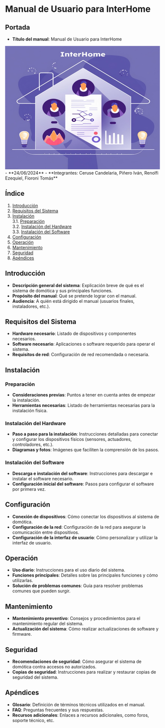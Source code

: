 # Manual de Usuario para InterHome

## Portada
- **Título del manual**: Manual de Usuario para InterHome
  <div style="text-align: center;">
<img src="Logo.jpg" width="600" height="400">
</div>
- **24/06/2024**
- **Integrantes: Ceruse Candelaria, Piñero Iván, Renolfi Ezequiel, Fioroni Tomás**

## Índice
1. [Introducción](#id1)
2. [Requisitos del Sistema](#id2)
3. [Instalación](#id3)  
  3.1. [Preparación](#id4)  
  3.2. [Instalación del Hardware](#id5)  
  3.3. [Instalación del Software](#id6)  
4. [Configuración](#id7)
5. [Operación](#id8)
6. [Mantenimiento](#id9)
7. [Seguridad](#id10)
8. [Apéndices](#id11)


## Introducción<a name="id1"></a>
- **Descripción general del sistema**: Explicación breve de qué es el sistema de domótica y sus principales funciones.
- **Propósito del manual**: Qué se pretende lograr con el manual.
- **Audiencia**: A quién está dirigido el manual (usuarios finales, instaladores, etc.).

## Requisitos del Sistema<a name="id2"></a>
- **Hardware necesario**: Listado de dispositivos y componentes necesarios.
- **Software necesario**: Aplicaciones o software requerido para operar el sistema.
- **Requisitos de red**: Configuración de red recomendada o necesaria.

## Instalación<a name="id3"></a>

### Preparación<a name="id4"></a>
- **Consideraciones previas**: Puntos a tener en cuenta antes de empezar la instalación.
- **Herramientas necesarias**: Listado de herramientas necesarias para la instalación física.

### Instalación del Hardware<a name="id5"></a>
- **Paso a paso para la instalación**: Instrucciones detalladas para conectar y configurar los dispositivos físicos (sensores, actuadores, controladores, etc.).
- **Diagramas y fotos**: Imágenes que faciliten la comprensión de los pasos.

### Instalación del Software<a name="id6"></a>
- **Descarga e instalación del software**: Instrucciones para descargar e instalar el software necesario.
- **Configuración inicial del software**: Pasos para configurar el software por primera vez.

## Configuración<a name="id7"></a>
- **Conexión de dispositivos**: Cómo conectar los dispositivos al sistema de domótica.
- **Configuración de la red**: Configuración de la red para asegurar la comunicación entre dispositivos.
- **Configuración de la interfaz de usuario**: Cómo personalizar y utilizar la interfaz de usuario.

## Operación<a name="id8"></a>
- **Uso diario**: Instrucciones para el uso diario del sistema.
- **Funciones principales**: Detalles sobre las principales funciones y cómo utilizarlas.
- **Solución de problemas comunes**: Guía para resolver problemas comunes que pueden surgir.

## Mantenimiento<a name="id9"></a>
- **Mantenimiento preventivo**: Consejos y procedimientos para el mantenimiento regular del sistema.
- **Actualización del sistema**: Cómo realizar actualizaciones de software y firmware.

## Seguridad<a name="id10"></a>
- **Recomendaciones de seguridad**: Cómo asegurar el sistema de domótica contra accesos no autorizados.
- **Copias de seguridad**: Instrucciones para realizar y restaurar copias de seguridad del sistema.

## Apéndices<a name="id11"></a>
- **Glosario**: Definición de términos técnicos utilizados en el manual.
- **FAQ**: Preguntas frecuentes y sus respuestas.
- **Recursos adicionales**: Enlaces a recursos adicionales, como foros, soporte técnico, etc.
